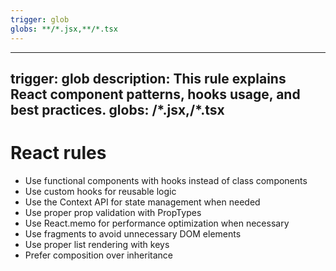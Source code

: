 ```yaml
---
trigger: glob
globs: **/*.jsx,**/*.tsx
---
```


---
trigger: glob
description: This rule explains React component patterns, hooks usage, and best practices.
globs: **/*.jsx,**/*.tsx
---

# React rules

- Use functional components with hooks instead of class components
- Use custom hooks for reusable logic
- Use the Context API for state management when needed
- Use proper prop validation with PropTypes
- Use React.memo for performance optimization when necessary
- Use fragments to avoid unnecessary DOM elements
- Use proper list rendering with keys
- Prefer composition over inheritance
